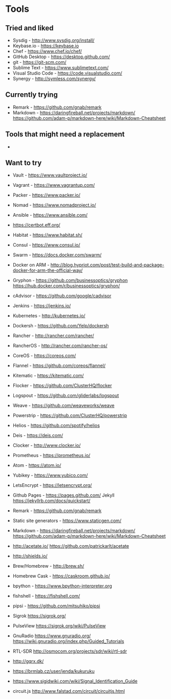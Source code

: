 # Tools

## Tried and liked
* Sysdig - http://www.sysdig.org/install/
* Keybase.io - https://keybase.io
* Chef - https://www.chef.io/chef/
* GitHub Desktop - https://desktop.github.com/
* git - https://git-scm.com/
* Sublime Text - https://www.sublimetext.com/
* Visual Studio Code - https://code.visualstudio.com/
* Synergy - http://symless.com/synergy/

## Currently trying
* Remark - https://github.com/gnab/remark
* Markdown - https://daringfireball.net/projects/markdown/ https://github.com/adam-p/markdown-here/wiki/Markdown-Cheatsheet

## Tools that might need a replacement
* 

## Want to try
* Vault - https://www.vaultproject.io/
* Vagrant - https://www.vagrantup.com/
* Packer - https://www.packer.io/
* Nomad - https://www.nomadproject.io/
* Ansible - https://www.ansible.com/
* https://certbot.eff.org/
* Habitat - https://www.habitat.sh/

* Consul - https://www.consul.io/
* Swarm - https://docs.docker.com/swarm/
* Docker on ARM - http://blog.hypriot.com/post/test-build-and-package-docker-for-arm-the-official-way/
* Gryphon - https://github.com/businessoptics/gryphon https://hub.docker.com/r/businessoptics/gryphon/
* cAdvisor - https://github.com/google/cadvisor
* Jenkins - https://jenkins.io/
* Kubernetes - http://kubernetes.io/
* Dockersh - https://github.com/Yelp/dockersh
* Rancher - http://rancher.com/rancher/
* RancherOS - http://rancher.com/rancher-os/
* CoreOS - https://coreos.com/
* Flannel - https://github.com/coreos/flannel/
* Kitematic - https://kitematic.com/
* Flocker - https://github.com/ClusterHQ/flocker
* Logspout - https://github.com/gliderlabs/logspout
* Weave - https://github.com/weaveworks/weave
* Powerstrip - https://github.com/ClusterHQ/powerstrip
* Helios - https://github.com/spotify/helios
* Deis - https://deis.com/
* Clocker - http://www.clocker.io/

* Prometheus - https://prometheus.io/

* Atom - https://atom.io/

* Yubikey - https://www.yubico.com/
* LetsEncrypt - https://letsencrypt.org/

* Github Pages - https://pages.github.com/ Jekyll https://jekyllrb.com/docs/quickstart/
* Remark - https://github.com/gnab/remark
* Static site generators - https://www.staticgen.com/
* Markdown - https://daringfireball.net/projects/markdown/ https://github.com/adam-p/markdown-here/wiki/Markdown-Cheatsheet
* http://acetate.io/ https://github.com/patrickarlt/acetate
* http://shields.io/


* Brew/Homebrew - http://brew.sh/
* Homebrew Cask - https://caskroom.github.io/

* bpython - https://www.bpython-interpreter.org
* fishshell - https://fishshell.com/

* pipsi - https://github.com/mitsuhiko/pipsi


* Sigrok https://sigrok.org/
* PulseView https://sigrok.org/wiki/PulseView

* GnuRadio https://www.gnuradio.org/ https://wiki.gnuradio.org/index.php/Guided_Tutorials
* RTL-SDR http://osmocom.org/projects/sdr/wiki/rtl-sdr
* http://gqrx.dk/
* https://brmlab.cz/user/jenda/kukuruku
* https://www.sigidwiki.com/wiki/Signal_Identification_Guide


* circuit.js http://www.falstad.com/circuit/circuitjs.html
